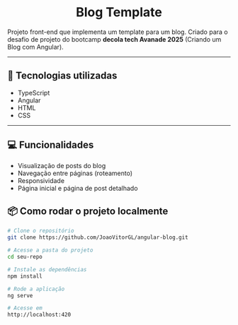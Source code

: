 <h1 align="center">
  Blog Template
</h1>

Projeto front-end que implementa um template para um blog. Criado para o desafio de projeto do bootcamp **decola tech Avanade 2025** (Criando um Blog com Angular).

---

## 🚀 Tecnologias utilizadas

- TypeScript
- Angular
- HTML
- CSS

---

## 💻 Funcionalidades

- Visualização de posts do blog
- Navegação entre páginas (roteamento)
- Responsividade
- Página inicial e página de post detalhado

## 📦 Como rodar o projeto localmente

```bash
# Clone o repositório
git clone https://github.com/JoaoVitorGL/angular-blog.git

# Acesse a pasta do projeto
cd seu-repo

# Instale as dependências
npm install

# Rode a aplicação
ng serve

# Acesse em
http://localhost:420

